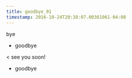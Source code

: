 ```yaml
---
title: goodbye_01
timestamp: 2016-10-24T20:38:07.00361061-04:00
---
```


bye
* goodbye

< see you soon!
* goodbye
